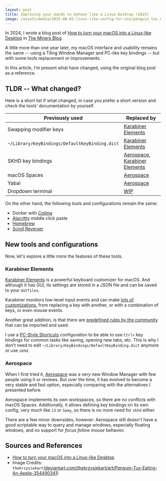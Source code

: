 ```yaml
---
layout: post
title: Improving your macOS to behave like a Linux Desktop (2025)
image: /assets/media/2025-08-01-linux-like-config-for-osx/penguin_tux_eating_an_apple_by_thekrzysiekart_d5v1yhx-1400x800.webp
---
```


In 2024, I wrote a blog post of [How to turn your macOS into a Linux-like Desktop] in [The Miners Blog].

A little more than one year later, my macOS interface and usability remains the same -- using a Tiling Window Manager and PC-like key bindings -- but with some tools replacement or improvements.

In this article, I'm present what have changed, using the original blog post as a reference.

## TLDR -- What changed?

Here is a short list if what changed, in case you prefer a short version and check the tools' documentation by yourself.

| Previously used                                | Replaced by                       |
| ---------------------------------------------- | --------------------------------- |
| Swapping modifier keys                         | [Karabiner Elements]              |
| `~/Library/KeyBindings/DefaultKeyBinding.dict` | [Karabiner Elements]              |
| SKHD key bindings                              | [Aerospace], [Karabiner Elements] |
| macOS Spaces                                   | [Aerospace]                       |
| Yabai                                          | [Aerospace]                       |
| Dropdown terminal                              | [WIP][AeroSpace DDTerm]           |

On the other hand, the following tools and configurations remain the same:

- Docker with [Colima]
- [Alacritty] middle click paste
- [Homebrew]
- [Scroll Reverser]

## New tools and configurations

Now, let's explore a little more the features of these tools.

### Karabiner Elements

[Karabiner Elements] is a powerful keyboard customizer for macOS. And although it has GUI, its settings are stored in a JSON file and can be saved to your `dotfiles`.

Karabiner monitors low-level input events and can make [lots of customizations][Karabiner Elements features], from replacing a key with another, or with a combination of keys, or even mouse events.

Another great addition, is that there are [predefined rules by the community][Karabiner community rules] that can be imported and used.

I use a [PC-Style Shortcuts][Karabiner PC-Style Shortcuts] configuration to be able to use `Ctrl+` key bindings for common tasks like saving, opening new tabs, etc. This is why I don't need to edit `~/Library/KeyBindings/DefaultKeyBinding.dict` anymore or use `skhd`.

### Aerospace

When I first tried it, [Aerospace] was a very new Window Manager with few people using it or reviews. But over the time, it has evolved to become a very stable and fast option, especially comparing with the alternatives I presented before.

Aerospace implements its own workspaces, so there are no conflicts with macOS Spaces. Additionally, it allows defining key bindings on its own config, very much like `i3` or `Sway`, so there is no more need for `skhd` either.

There are a few minor downsides, however: Aerospace still doesn't have a good scriptable way to query and manage windows, especially floating windows, and no support for _focus follow mouse_ behavior.

## Sources and References

- [How to turn your macOS into a Linux-like Desktop]
- Image Credits: `thekrzysiekart`([deviantart.com/thekrzysiekart/art/Penguin-Tux-Eating-An-Apple-354490341])

[Aerospace DDTerm]: https://github.com/nikitabobko/AeroSpace/discussions/1556
[Aerospace]: https://github.com/nikitabobko/AeroSpace
[Alacritty]: https://alacritty.org/
[Colima]: https://github.com/abiosoft/colima
[Homebrew]: https://brew.sh/
[How to turn your macOS into a Linux-like Desktop]: https://blog.codeminer42.com/how-to-turn-your-macos-into-a-linux-like-desktop/
[Karabiner Elements]: https://karabiner-elements.pqrs.org/
[Scroll Reverser]: https://pilotmoon.com/scrollreverser/
[The Miners Blog]: https://blog.codeminer42.com
[deviantart.com/thekrzysiekart/art/Penguin-Tux-Eating-An-Apple-354490341]: https://www.deviantart.com/thekrzysiekart/art/Penguin-Tux-Eating-An-Apple-354490341
[Karabiner Elements features]: https://karabiner-elements.pqrs.org/docs/getting-started/features/
[Karabiner community rules]: https://ke-complex-modifications.pqrs.org/
[Karabiner PC-Style Shortcuts]: https://ke-complex-modifications.pqrs.org/?q=PC-Style%20Shortcuts

